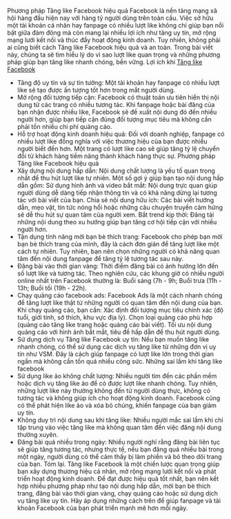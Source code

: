 Phương pháp Tăng like Facebook hiệu quả
Facebook là nền tảng mạng xã hội hàng đầu hiện nay với hàng tỷ người dùng trên toàn cầu. Việc sở hữu một tài khoản cá nhân hay fanpage có nhiều lượt like không chỉ giúp bạn nổi bật giữa đám đông mà còn mang lại nhiều lợi ích như tăng uy tín, mở rộng mạng lưới kết nối và thúc đẩy hoạt động kinh doanh. Tuy nhiên, không phải ai cũng biết cách Tăng like Facebook hiệu quả và an toàn. Trong bài viết này, chúng ta sẽ tìm hiểu lý do vì sao lượt like quan trọng và những phương pháp giúp bạn tăng like nhanh chóng, bền vững.
Lợi ích khi [Tăng like Facebook](https://app.vsm.vn/facebook/like-facebook)
- Tăng độ uy tín và sự tin tưởng: Một tài khoản hay fanpage có nhiều lượt like sẽ tạo được ấn tượng tốt hơn trong mắt người dùng. 
- Mở rộng đối tượng tiếp cận: Facebook có thuật toán ưu tiên hiển thị nội dung từ các trang có nhiều tương tác. Khi fanpage hoặc bài đăng của bạn nhận được nhiều like, Facebook sẽ đề xuất nội dung đó đến nhiều người hơn, giúp bạn tiếp cận đúng đối tượng mục tiêu mà không cần phải tốn nhiều chi phí quảng cáo.
- Hỗ trợ hoạt động kinh doanh hiệu quả: Đối với doanh nghiệp, fanpage có nhiều lượt like đồng nghĩa với việc thương hiệu của bạn được nhiều người biết đến hơn. Một trang có lượt like cao sẽ giúp tăng tỷ lệ chuyển đổi từ khách hàng tiềm năng thành khách hàng thực sự. 
Phương pháp Tăng like Facebook hiệu quả
- Xây dựng nội dung hấp dẫn: Nội dung chất lượng là yếu tố quan trọng nhất để thu hút lượt like tự nhiên. Một số gợi ý giúp bạn tạo nội dung hấp dẫn gồm:
Sử dụng hình ảnh và video bắt mắt: Nội dung trực quan giúp người dùng dễ dàng tiếp nhận thông tin và có khả năng dừng lại tương tác với bài viết của bạn.
Chia sẻ nội dung hữu ích: Các bài viết hướng dẫn, mẹo vặt, tin tức nóng hổi hoặc những câu chuyện truyền cảm hứng sẽ dễ thu hút sự quan tâm của người xem.
Bắt trend kịp thời: Đăng tải những nội dung theo xu hướng giúp bạn tăng cơ hội tiếp cận với nhiều người hơn.
- Tận dụng tính năng mời bạn bè thích trang: Facebook cho phép bạn mời bạn bè thích trang của mình, đây là cách đơn giản để tăng lượt like một cách tự nhiên. Tuy nhiên, bạn nên chọn những người có khả năng quan tâm đến nội dung fanpage để tăng tỷ lệ tương tác sau này.
- Đăng bài vào thời gian vàng: Thời điểm đăng bài có ảnh hưởng lớn đến số lượt like và tương tác. Theo nghiên cứu, các khung giờ có nhiều người online nhất trên Facebook thường là: Buổi sáng (7h - 9h; Buổi trưa (11h - 13h; Buổi tối (19h - 22h).
- Chạy quảng cáo facebook ads: Facebook Ads là một cách nhanh chóng để tăng lượt like thật từ những người có quan tâm đến nội dung của bạn. Khi chạy quảng cáo, bạn cần:
Xác định đối tượng mục tiêu chính xác (độ tuổi, giới tính, sở thích, khu vực địa lý).
Chọn loại quảng cáo phù hợp (quảng cáo tăng like trang hoặc quảng cáo bài viết).
Tối ưu nội dung quảng cáo với hình ảnh bắt mắt, tiêu đề hấp dẫn để thu hút người dùng.
- Sử dụng dịch vụ Tăng like Facebook uy tín: Nếu bạn muốn tăng like nhanh chóng, có thể sử dụng các dịch vụ tăng like từ những đơn vị uy tín như VSM. Đây là cách giúp fanpage có lượt like lớn trong thời gian ngắn mà không cần tốn quá nhiều công sức. 
Những sai lầm khi tăng like facebook
- Sử dụng like ảo không chất lượng: Nhiều người tìm đến các phần mềm hoặc dịch vụ tăng like ảo để có được lượt like nhanh chóng. Tuy nhiên, những lượt like này thường không đến từ người dùng thực, không có tương tác và không giúp ích cho hoạt động kinh doanh. Facebook cũng có thể phát hiện like ảo và xóa bỏ chúng, khiến fanpage của bạn giảm uy tín.
- Không duy trì nội dung sau khi tăng like: Nhiều người mắc sai lầm khi chỉ tập trung vào việc tăng like mà không quan tâm đến việc đăng nội dung thường xuyên. 
- Đăng bài quá nhiều trong ngày: Nhiều người nghĩ rằng đăng bài liên tục sẽ giúp tăng tương tác, nhưng thực tế, nếu bạn đăng quá nhiều bài trong một ngày, người dùng có thể cảm thấy bị làm phiền và bỏ theo dõi trang của bạn. 
Tóm lại. Tăng like Facebook là một chiến lược quan trọng giúp bạn xây dựng thương hiệu cá nhân, mở rộng mạng lưới kết nối và phát triển hoạt động kinh doanh. Để đạt được hiệu quả tốt nhất, bạn nên kết hợp nhiều phương pháp như tạo nội dung hấp dẫn, mời bạn bè thích trang, đăng bài vào thời gian vàng, chạy quảng cáo hoặc sử dụng dịch vụ tăng like uy tín. Hãy áp dụng những cách trên để giúp fanpage và tài khoản Facebook của bạn phát triển mạnh mẽ hơn mỗi ngày.